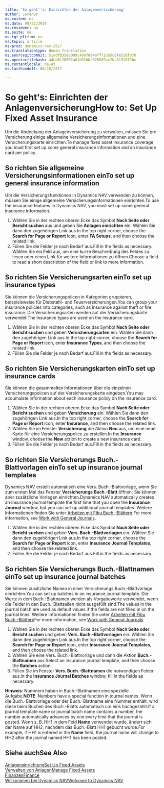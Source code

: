 ```yaml
---
title: 'So geht''s: Einrichten der Anlagenversicherung'
author: SorenGP
ms.custom: na
ms.date: 09/22/2016
ms.reviewer: na
ms.suite: na
ms.tgt_pltfrm: na
ms.topic: article
ms-prod: dynamics-nav-2017
ms.translationtype: Human Translation
ms.sourcegitcommit: 51adfb3588099c496f0946ff71da5c6fe518f070
ms.openlocfilehash: 44bb5f20702a01d9fbbc025889ec2bc3191813be
ms.contentlocale: de-at
ms.lasthandoff: 06/26/2017

---
```


# <a name="how-to-set-up-fixed-asset-insurance"></a><span data-ttu-id="41d70-102">So geht's: Einrichten der Anlagenversicherung</span><span class="sxs-lookup"><span data-stu-id="41d70-102">How to: Set Up Fixed Asset Insurance</span></span>
<span data-ttu-id="41d70-103">Um die Abdeckung der Anlagenversicherung zu verwalten, müssen Sie pro Versicherung einige allgemeine Versicherungsinformationen und eine Versicherungskarte einrichten.</span><span class="sxs-lookup"><span data-stu-id="41d70-103">To manage fixed asset insurance coverage, you must first set up some general insurance information and an insurance card per policy.</span></span>

## <a name="to-set-up-general-insurance-information"></a><span data-ttu-id="41d70-104">So richten Sie allgemeine Versicherungsinformationen ein</span><span class="sxs-lookup"><span data-stu-id="41d70-104">To set up general insurance information</span></span>  
<span data-ttu-id="41d70-105">Um die Versicherungsfunktionen in Dynamics NAV verwenden zu können, müssen Sie einige allgemeine Versicherungsinformationen einrichten.</span><span class="sxs-lookup"><span data-stu-id="41d70-105">To use the insurance features in Dynamics NAV, you must set up some general insurance information.</span></span>  
1. <span data-ttu-id="41d70-106">Wählen Sie in der rechten oberen Ecke das Symbol **Nach Seite oder Bericht suchen** aus und geben Sie **Anlagen einrichten** ein. Wählen Sie dann den zugehörigen Link aus.</span><span class="sxs-lookup"><span data-stu-id="41d70-106">In the top right corner, choose the **Search for Page or Report** icon, enter **FA Setups**, and then choose the related link.</span></span>  
2. <span data-ttu-id="41d70-107">Füllen Sie die Felder je nach Bedarf aus.</span><span class="sxs-lookup"><span data-stu-id="41d70-107">Fill in the fields as necessary.</span></span> <span data-ttu-id="41d70-108">Wählen Sie ein Feld aus, um eine kurze Beschreibung des Feldes zu lesen oder einen Link für weitere Informationen zu öffnen.</span><span class="sxs-lookup"><span data-stu-id="41d70-108">Choose a field to read a short description of the field or link to more information.</span></span>  

## <a name="to-set-up-insurance-types"></a><span data-ttu-id="41d70-109">So richten Sie Versicherungsarten ein</span><span class="sxs-lookup"><span data-stu-id="41d70-109">To set up insurance types</span></span>  
<span data-ttu-id="41d70-110">Sie können die Versicherungspolicen in Kategorien gruppieren, beispielsweise für Diebstahl- und Feuerversicherungen.</span><span class="sxs-lookup"><span data-stu-id="41d70-110">You can group your insurance policies into categories, such as insurance against theft or fire insurance.</span></span> <span data-ttu-id="41d70-111">Die Versicherungsarten werden auf der Versicherungskarte verwendet.</span><span class="sxs-lookup"><span data-stu-id="41d70-111">The insurance types are used on the insurance card.</span></span>
1. <span data-ttu-id="41d70-112">Wählen Sie in der rechten oberen Ecke das Symbol **Nach Seite oder Bericht suchen** und geben **Versicherungsarten** ein. Wählen Sie dann den zugehörigen Link aus.</span><span class="sxs-lookup"><span data-stu-id="41d70-112">In the top right corner, choose the **Search for Page or Report** icon, enter **Insurance Types**, and then choose the related link.</span></span>  
2. <span data-ttu-id="41d70-113">Füllen Sie die Felder je nach Bedarf aus.</span><span class="sxs-lookup"><span data-stu-id="41d70-113">Fill in the fields as necessary.</span></span>

## <a name="to-set-up-insurance-cards"></a><span data-ttu-id="41d70-114">So richten Sie Versicherungskarten ein</span><span class="sxs-lookup"><span data-stu-id="41d70-114">To set up insurance cards</span></span>  
<span data-ttu-id="41d70-115">Sie können die gesammelten Informationen über die einzelnen Versicherungspolicen auf der Versicherungskarte eingeben.</span><span class="sxs-lookup"><span data-stu-id="41d70-115">You may accumulate information about each insurance policy on the insurance card.</span></span>  
1. <span data-ttu-id="41d70-116">Wählen Sie in der rechten oberen Ecke das Symbol **Nach Seite oder Bericht suchen** und geben **Versicherung** ein. Wählen Sie dann den zugehörigen Link aus.</span><span class="sxs-lookup"><span data-stu-id="41d70-116">In the top right corner, choose the **Search for Page or Report** icon, enter **Insurance**, and then choose the related link.</span></span>  
2. <span data-ttu-id="41d70-117">Wählen Sie im Fenster **Versicherung** die Aktion **Neu** aus, um eine neue Karte für eine Versicherungspolice zu erstellen.</span><span class="sxs-lookup"><span data-stu-id="41d70-117">In the **Insurance** window, choose the **New** action to create a  new insurance card.</span></span>  
3. <span data-ttu-id="41d70-118">Füllen Sie die Felder je nach Bedarf aus.</span><span class="sxs-lookup"><span data-stu-id="41d70-118">Fill in the fields as necessary.</span></span>

## <a name="to-set-up-insurance-journal-templates"></a><span data-ttu-id="41d70-119">So richten Sie Versicherungs Buch.-Blattvorlagen ein</span><span class="sxs-lookup"><span data-stu-id="41d70-119">To set up insurance journal templates</span></span>  
<span data-ttu-id="41d70-120">Dynamics NAV erstellt automatisch eine Vers. Buch.-Blattvorlage, wenn Sie zum ersten Mal das Fenster **Versicherungs Buch.-Blatt** öffnen; Sie können aber zusätzliche Vorlagen einrichten.</span><span class="sxs-lookup"><span data-stu-id="41d70-120">Dynamics NAV automatically creates an insurance journal template the first time that you open the **Insurance Journal** window, but you can set up additional journal templates.</span></span> <span data-ttu-id="41d70-121">Weitere Informationen finden Sie unter [Arbeiten mit Fibu Buch.-Blättern](ui-work-general-journals.md).</span><span class="sxs-lookup"><span data-stu-id="41d70-121">For more information, see [Work with General Journals](ui-work-general-journals.md).</span></span>  
1. <span data-ttu-id="41d70-122">Wählen Sie in der rechten oberen Ecke das Symbol **Nach Seite oder Bericht suchen** und geben **Vers. Buch.-Blattvorlagen** ein. Wählen Sie dann den zugehörigen Link aus.</span><span class="sxs-lookup"><span data-stu-id="41d70-122">In the top right corner, choose the **Search for Page or Report** icon, enter **Insurance Journal Templates**, and then choose the related link.</span></span>  
2. <span data-ttu-id="41d70-123">Füllen Sie die Felder je nach Bedarf aus.</span><span class="sxs-lookup"><span data-stu-id="41d70-123">Fill in the fields as necessary.</span></span>

## <a name="to-set-up-insurance-journal-batches"></a><span data-ttu-id="41d70-124">So richten Sie Versicherungs Buch.-Blattnamen ein</span><span class="sxs-lookup"><span data-stu-id="41d70-124">To set up insurance journal batches</span></span>  
<span data-ttu-id="41d70-125">Sie können zusätzliche Namen in einer Versicherungs Buch.-Blattvorlage einrichten.</span><span class="sxs-lookup"><span data-stu-id="41d70-125">You can set up batches in an insurance journal template.</span></span> <span data-ttu-id="41d70-126">Die Werte in dem Buch.-Blattnamen werden als Vorgabewerte verwendet, wenn die Felder in den Buch.-Blattzeilen nicht ausgefüllt sind.</span><span class="sxs-lookup"><span data-stu-id="41d70-126">The values in the journal batch are used as default values if the fields are not filled in on the journal lines.</span></span> <span data-ttu-id="41d70-127">Weitere Informationen finden Sie unter [Arbeiten mit Fibu Buch.-Blättern](ui-work-general-journals.md)</span><span class="sxs-lookup"><span data-stu-id="41d70-127">For more information, see [Work with General Journals](ui-work-general-journals.md)</span></span>  
1. <span data-ttu-id="41d70-128">Wählen Sie in der rechten oberen Ecke das Symbol **Nach Seite oder Bericht suchen** und geben **Vers. Buch.-Blattvorlagen** ein. Wählen Sie dann den zugehörigen Link aus.</span><span class="sxs-lookup"><span data-stu-id="41d70-128">In the top right corner, choose the **Search for Page or Report** icon, enter **Insurance Journal Templates**, and then choose the related link.</span></span>  
2. <span data-ttu-id="41d70-129">Wählen Sie eine Vers. Buch.-Blattvorlage und dann die Aktion **Buch.-Blattnamen** aus.</span><span class="sxs-lookup"><span data-stu-id="41d70-129">Select an insurance journal template, and then choose the **Batches** action.</span></span>
3. <span data-ttu-id="41d70-130">Füllen Sie im Fenster **Vers. Buch.-Blattnamen** die notwendigen Felder aus.</span><span class="sxs-lookup"><span data-stu-id="41d70-130">In the **Insurance Journal Batches** window, fill in the fields as necessary.</span></span>

<span data-ttu-id="41d70-131">**Hinweis**: Nummern haben in Buch.-Blattnamen eine spezielle Aufgabe.</span><span class="sxs-lookup"><span data-stu-id="41d70-131">**NOTE**: Numbers have a special function in journal names.</span></span> <span data-ttu-id="41d70-132">Wenn die Buch.-Blattvorlage oder der Buch.-Blattname eine Nummer enthält, wird diese beim Buchen des Buch.-Blatts automatisch um eins hochgezählt.</span><span class="sxs-lookup"><span data-stu-id="41d70-132">If a journal template name or journal batch name contains a number, the number automatically advances by one every time that the journal is posted.</span></span> <span data-ttu-id="41d70-133">Wenn z. B. HH1 in dem Feld **Name** verwendet wurde, ändert sich der Name auf HH2, nachdem das Buch.-Blatt HH1 gebucht wurde.</span><span class="sxs-lookup"><span data-stu-id="41d70-133">For example, if HH1 is entered in the **Name** field, the journal name will change to HH2 after the journal named HH1 has been posted.</span></span>

## <a name="see-also"></a><span data-ttu-id="41d70-134">Siehe auch</span><span class="sxs-lookup"><span data-stu-id="41d70-134">See Also</span></span>
[<span data-ttu-id="41d70-135">Anlageneinrichtung</span><span class="sxs-lookup"><span data-stu-id="41d70-135">Set Up Fixed Assets</span></span>](fa-setup.md)  
[<span data-ttu-id="41d70-136">Verwalten von Anlagen</span><span class="sxs-lookup"><span data-stu-id="41d70-136">Manage Fixed Assets</span></span>](fa-manage.md)  
[<span data-ttu-id="41d70-137">Finanzen</span><span class="sxs-lookup"><span data-stu-id="41d70-137">Finance</span></span>](finance-setup.md)  
[<span data-ttu-id="41d70-138">Willkommen bei Dynamics NAV</span><span class="sxs-lookup"><span data-stu-id="41d70-138">Welcome to Dynamics NAV</span></span>](across-get-started.md)

